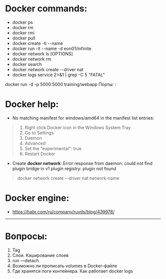 # Docker commands:
- docker ps
- docker rm
- docker rmi
- docker pull <image-name>
- docker create -ti <image-name> --name <container-name>
- docker run -it --name <container-name> -d eon01/infinite
- docker network ls [OPTIONS]
- docker network rm <network-name>
- docker search <image-name>
- docker network create --driver nat <network-name>
- docker logs service 2>&1 | grep -C 5 "FATAL"

docker run -d -p 5000:5000 training/webapp
Порты: <externalPort>:<internalContainerPort>  

# Docker help:
- No matching manifest for windows/amd64 in the manifest list entries:
> 1. Right click Docker icon in the Windows System Tray
> 2. Go to Settings
> 3. Daemon
> 4. Advanced
> 5. Set the "experimental": true
> 6. Restart Docker

- Create **docker network**:
Error response from daemon: could not find plugin bridge in v1 plugin registry: plugin not found

> docker network create --driver nat network-name

# Docker engine:
- https://habr.com/ru/company/ruvds/blog/439978/
----------------
# Вопросы:
  
1. Tag
2. Слои. Кэширование слоев
3. run —detach
4. Возможно ли прописать volumes в Docker-файле
5. Где хранятся логи контейнера. Как работает docker logs

